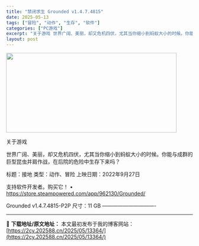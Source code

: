 ```yaml
---
title: "禁闭求生 Grounded v1.4.7.4815"
date: 2025-05-13
tags: ["冒险", "动作", "生存", "软件"]
categories: ["PC游戏"]
excerpt: "关于游戏 世界广阔、美丽，却又危机四伏，尤其当你缩小到蚂蚁大小的时候。你能与成群的巨型昆虫并肩作战，在后院的危险中生存下来吗？ 标题：接地 类型：动作、冒险 上映日期：2022年9月27日 支持软件开发者。购买它！ • https://store.steampowered.com/app/96213&hellip;"
layout: post
---
```


<img src="https://2cy.202588.cn/wp-content/uploads/2025/05/2025051303085015.webp" alt="" width="460" height="215" class="aligncenter size-full wp-image-13340" />

关于游戏

世界广阔、美丽，却又危机四伏，尤其当你缩小到蚂蚁大小的时候。你能与成群的巨型昆虫并肩作战，在后院的危险中生存下来吗？

标题：接地
类型：动作、冒险
上映日期：2022年9月27日

支持软件开发者。购买它！
• https://store.steampowered.com/app/962130/Grounded/

Grounded v1.4.7.4815-P2P
尺寸：11 GB
——————————- 

---
📖 **下载地址/原文地址：** 本文最初发布于我的博客网站：[https://2cy.202588.cn/2025/05/13364/](https://2cy.202588.cn/2025/05/13364/)
